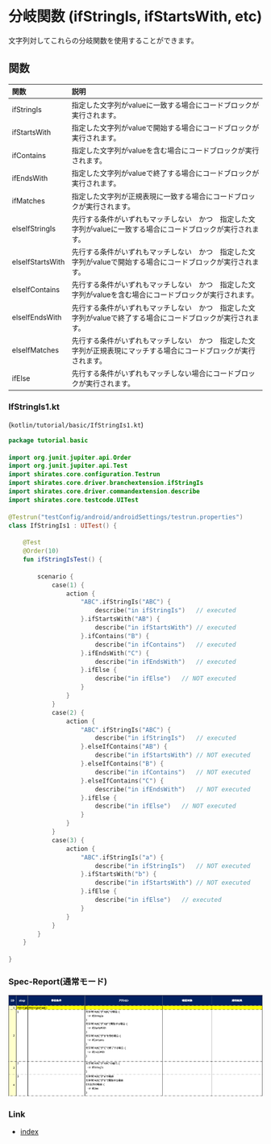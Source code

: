# 分岐関数 (ifStringIs, ifStartsWith, etc)

文字列対してこれらの分岐関数を使用することができます。

## 関数

| 関数               | 説明                                                        |
|:-----------------|:----------------------------------------------------------|
| ifStringIs       | 指定した文字列がvalueに一致する場合にコードブロックが実行されます。                      |
| ifStartsWith     | 指定した文字列がvalueで開始する場合にコードブロックが実行されます。                      |
| ifContains       | 指定した文字列がvalueを含む場合にコードブロックが実行されます。                        |
| ifEndsWith       | 指定した文字列がvalueで終了する場合にコードブロックが実行されます。                      |
| ifMatches        | 指定した文字列が正規表現に一致する場合にコードブロックが実行されます。                       |
| elseIfStringIs   | 先行する条件がいずれもマッチしない　かつ　指定した文字列がvalueに一致する場合にコードブロックが実行されます。 |
| elseIfStartsWith | 先行する条件がいずれもマッチしない　かつ　指定した文字列がvalueで開始する場合にコードブロックが実行されます。 |
| elseIfContains   | 先行する条件がいずれもマッチしない　かつ　指定した文字列がvalueを含む場合にコードブロックが実行されます。   |
| elseIfEndsWith   | 先行する条件がいずれもマッチしない　かつ　指定した文字列がvalueで終了する場合にコードブロックが実行されます。 |
| elseIfMatches    | 先行する条件がいずれもマッチしない　かつ　指定した文字列が正規表現にマッチする場合にコードブロックが実行されます。 |
| ifElse           | 先行する条件がいずれもマッチしない場合にコードブロックが実行されます。                       |

### IfStringIs1.kt

(`kotlin/tutorial/basic/IfStringIs1.kt`)

```kotlin
package tutorial.basic

import org.junit.jupiter.api.Order
import org.junit.jupiter.api.Test
import shirates.core.configuration.Testrun
import shirates.core.driver.branchextension.ifStringIs
import shirates.core.driver.commandextension.describe
import shirates.core.testcode.UITest

@Testrun("testConfig/android/androidSettings/testrun.properties")
class IfStringIs1 : UITest() {

    @Test
    @Order(10)
    fun ifStringIsTest() {

        scenario {
            case(1) {
                action {
                    "ABC".ifStringIs("ABC") {
                        describe("in ifStringIs")   // executed
                    }.ifStartsWith("AB") {
                        describe("in ifStartsWith") // executed
                    }.ifContains("B") {
                        describe("in ifContains")   // executed
                    }.ifEndsWith("C") {
                        describe("in ifEndsWith")   // executed
                    }.ifElse {
                        describe("in ifElse")   // NOT executed
                    }
                }
            }
            case(2) {
                action {
                    "ABC".ifStringIs("ABC") {
                        describe("in ifStringIs")   // executed
                    }.elseIfContains("AB") {
                        describe("in ifStartsWith") // NOT executed
                    }.elseIfContains("B") {
                        describe("in ifContains")   // NOT executed
                    }.elseIfContains("C") {
                        describe("in ifEndsWith")   // NOT executed
                    }.ifElse {
                        describe("in ifElse")   // NOT executed
                    }
                }
            }
            case(3) {
                action {
                    "ABC".ifStringIs("a") {
                        describe("in ifStringIs")   // NOT executed
                    }.ifStartsWith("b") {
                        describe("in ifStartsWith") // NOT executed
                    }.ifElse {
                        describe("in ifElse")   // executed
                    }
                }
            }
        }
    }

}
```

### Spec-Report(通常モード)

![img.png](../../_images/ifstringis_ja.png)

### Link

- [index](../../../index.md)

